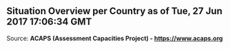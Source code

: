 ## Situation Overview per Country as of Tue, 27 Jun 2017 17:06:34 GMT

Source: **ACAPS (Assessment Capacities Project) - https://www.acaps.org**